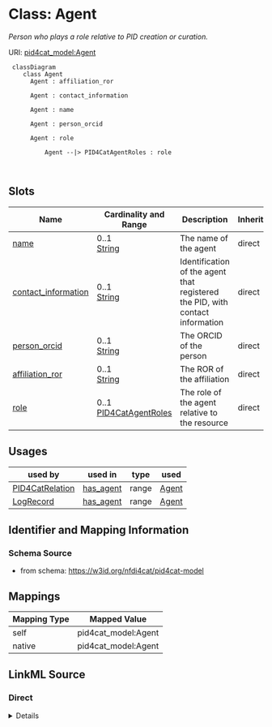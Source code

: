 # Class: Agent


_Person who plays a role relative to PID creation or curation._





URI: [pid4cat_model:Agent](https://w3id.org/nfdi4cat/pid4cat-model/Agent)




```mermaid
 classDiagram
    class Agent
      Agent : affiliation_ror
        
      Agent : contact_information
        
      Agent : name
        
      Agent : person_orcid
        
      Agent : role
        
          Agent --|> PID4CatAgentRoles : role
        
      
```




<!-- no inheritance hierarchy -->


## Slots

| Name | Cardinality and Range | Description | Inheritance |
| ---  | --- | --- | --- |
| [name](name.md) | 0..1 <br/> [String](String.md) | The name of the agent | direct |
| [contact_information](contact_information.md) | 0..1 <br/> [String](String.md) | Identification of the agent that registered the PID, with contact information | direct |
| [person_orcid](person_orcid.md) | 0..1 <br/> [String](String.md) | The ORCID of the person | direct |
| [affiliation_ror](affiliation_ror.md) | 0..1 <br/> [String](String.md) | The ROR of the affiliation | direct |
| [role](role.md) | 0..1 <br/> [PID4CatAgentRoles](PID4CatAgentRoles.md) | The role of the agent relative to the resource | direct |





## Usages

| used by | used in | type | used |
| ---  | --- | --- | --- |
| [PID4CatRelation](PID4CatRelation.md) | [has_agent](has_agent.md) | range | [Agent](Agent.md) |
| [LogRecord](LogRecord.md) | [has_agent](has_agent.md) | range | [Agent](Agent.md) |






## Identifier and Mapping Information







### Schema Source


* from schema: https://w3id.org/nfdi4cat/pid4cat-model





## Mappings

| Mapping Type | Mapped Value |
| ---  | ---  |
| self | pid4cat_model:Agent |
| native | pid4cat_model:Agent |





## LinkML Source

<!-- TODO: investigate https://stackoverflow.com/questions/37606292/how-to-create-tabbed-code-blocks-in-mkdocs-or-sphinx -->

### Direct

<details>
```yaml
name: Agent
description: Person who plays a role relative to PID creation or curation.
from_schema: https://w3id.org/nfdi4cat/pid4cat-model
slots:
- name
- contact_information
- person_orcid
- affiliation_ror
- role

```
</details>

### Induced

<details>
```yaml
name: Agent
description: Person who plays a role relative to PID creation or curation.
from_schema: https://w3id.org/nfdi4cat/pid4cat-model
attributes:
  name:
    name: name
    description: The name of the agent
    from_schema: https://w3id.org/nfdi4cat/pid4cat-model
    rank: 1000
    slot_uri: schema:name
    alias: name
    owner: Agent
    domain_of:
    - Agent
    range: string
  contact_information:
    name: contact_information
    description: Identification of the agent that registered the PID, with contact
      information. Should include person name and affiliation, or position name and
      affiliation, or just organization name. e-mail address is preferred contact
      information.
    from_schema: https://w3id.org/nfdi4cat/pid4cat-model
    rank: 1000
    slot_uri: schema:email
    alias: contact_information
    owner: Agent
    domain_of:
    - Agent
    range: string
  person_orcid:
    name: person_orcid
    description: The ORCID of the person
    from_schema: https://w3id.org/nfdi4cat/pid4cat-model
    rank: 1000
    slot_uri: schema:identifier
    alias: person_orcid
    owner: Agent
    domain_of:
    - Agent
    range: string
  affiliation_ror:
    name: affiliation_ror
    description: The ROR of the affiliation
    from_schema: https://w3id.org/nfdi4cat/pid4cat-model
    rank: 1000
    slot_uri: schema:identifier
    alias: affiliation_ror
    owner: Agent
    domain_of:
    - Agent
    range: string
  role:
    name: role
    description: The role of the agent relative to the resource
    from_schema: https://w3id.org/nfdi4cat/pid4cat-model
    rank: 1000
    slot_uri: schema:identifier
    alias: role
    owner: Agent
    domain_of:
    - Agent
    range: PID4CatAgentRoles

```
</details>
